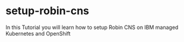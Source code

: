 # setup-robin-cns
In this Tutorial you will learn how to setup Robin CNS on IBM managed Kubernetes and OpenShift
